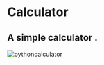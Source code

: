 # Calculator

## A simple calculator .
![pythoncalculator](https://github.com/Sonykhan1121/Mcq_question_answer/assets/45848552/c3499d41-ba55-4527-bf13-81f0e3d973ff)

